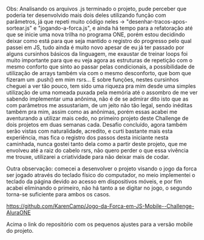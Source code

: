 Obs: Analisando os arquivos .js terminado o projeto, pude perceber que poderia ter desenvolvido mais dois deles utilizando função com parâmetros, já que repeti muito código neles -> "desenhar-tracos-apos-sortear.js" e "jogando-a-forca.js", e ainda há tempo para a refatoração até que se inicie uma nova trilha no programa ONE, porém estou decidindo deixar como está para que seja mantido o registro do progresso pelo qual passei em JS, tudo ainda é muito novo apesar de eu já ter passado por alguns cursinhos básicos da linguagem, me exaustar de treinar loops foi muito importante para que eu veja agora as estruturas de repetição com o mesmo conforto que sinto ao passar pelas condicionais, a possibilidade de utilização de arrays também via com o mesmo desconforto, que bom que fizeram um .push() em mim rsrs... E sobre funções, nestes cursinhos cheguei a ver tão pouco, tem sido uma riqueza pra mim desde uma simples utilização de uma nomeada puxada pela memória até o assombro de me ver sabendo implementar uma anônima, não é de se admirar dito isto que as com parâmetros me assustariam, de um jeito não tão legal, sendo inéditas também pra mim, assim como as anônimas, porém essas acabei me aventurando a utilizar mais cedo, no primeiro projeto deste Challenge de dois projetos em duas semanas cada. Desafio concluído, agora também serão vistas com naturalidade, acredito, e curti bastante mais esta experiência, mas fica o registro dos passos desta iniciante nesta caminhada, nunca gostei tanto dela como a partir deste projeto, que me envolveu até a raiz do cabelo rsrs, não quero perder o que essa vivência me trouxe, utilizarei a criatividade para não deixar mais de codar.

Outra observação: comecei a desenvolver o projeto visando o jogo da forca ser jogado através do teclado físico do computador, no meio implementei o teclado da página devido ao acesso em dispositivos móveis, e por fim acabei eliminando o primeiro, não há tanto a se digitar no jogo, o segundo torna-se suficiente para ambos os casos.

https://github.com/KarenCamp/Jogo-da-Forca-em-JS-Mobile--Challenge-AluraONE

Acima o link do repositório com os pequenos ajustes para a versão mobile do projeto.
